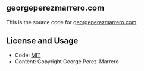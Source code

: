 ## georgeperezmarrero.com

This is the source code for [georgeperezmarrero.com](http://georgeperezmarrero.com/).

## License and Usage

* Code: [MIT](https://opensource.org/licenses/mit-license.php)
* Content: Copyright George Perez-Marrero
